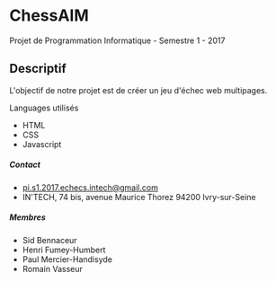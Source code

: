 # ChessAIM 
Projet de Programmation Informatique - Semestre 1 - 2017

## Descriptif
L'objectif de notre projet est de créer un jeu d'échec web multipages.

Languages utilisés
  - HTML
  - CSS
  - Javascript


##### Contact
- pi.s1.2017.echecs.intech@gmail.com
- IN'TECH, 74 bis, avenue Maurice Thorez 94200 Ivry-sur-Seine

##### Membres
- Sid Bennaceur
- Henri Fumey-Humbert
- Paul Mercier-Handisyde 
- Romain Vasseur
